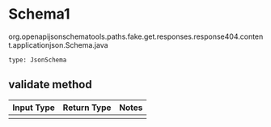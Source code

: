 # Schema1
org.openapijsonschematools.paths.fake.get.responses.response404.content.applicationjson.Schema.java
```
type: JsonSchema
```

## validate method
Input Type | Return Type | Notes
------------ | ------------- | -------------
 |  |

